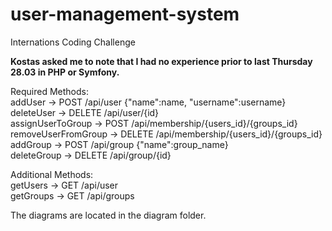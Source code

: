 # user-management-system
Internations Coding Challenge

**Kostas asked me to note that I had no experience prior to last Thursday 28.03 in PHP or Symfony.**

Required Methods:  
addUser -> POST /api/user  {"name":name, "username":username}  
deleteUser -> DELETE /api/user/{id}  
assignUserToGroup -> POST /api/membership/{users_id}/{groups_id}  
removeUserFromGroup -> DELETE /api/membership/{users_id}/{groups_id}  
addGroup -> POST /api/group  {"name":group_name}  
deleteGroup -> DELETE /api/group/{id}  
  
Additional Methods:  
getUsers -> GET /api/user  
getGroups -> GET /api/groups  

The diagrams are located in the diagram folder.
